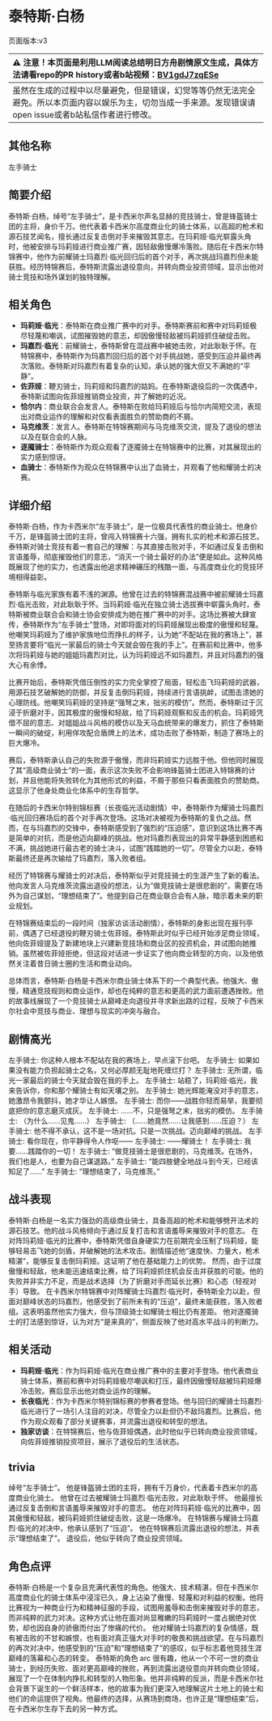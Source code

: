 # 泰特斯·白杨
页面版本:v3
 

| :warning: 注意！本页面是利用LLM阅读总结明日方舟剧情原文生成，具体方法请看repo的PR history或者b站视频：[BV1gdJ7zqESe](https://www.bilibili.com/video/BV1gdJ7zqESe/)         |
|:----------------------------|
| 虽然在生成的过程中以尽量避免，但是错误，幻觉等等仍然无法完全避免。所以本页面内容以娱乐为主，切勿当成一手来源。发现错误请open issue或者b站私信作者进行修改。|



## 其他名称
左手骑士
## 简要介绍
泰特斯·白杨，绰号“左手骑士”，是卡西米尔声名显赫的竞技骑士，曾是锋盔骑士团的主将，身价千万。他代表着卡西米尔高度商业化的骑士体系，以高超的枪术和源石技艺闻名，擅长通过反复击倒对手来摧毁其意志。在玛莉娅·临光崭露头角时，他被安排与玛莉娅进行商业推广赛，因轻敌傲慢爆冷落败。随后在卡西米尔特锦赛中，他作为前耀骑士玛嘉烈·临光回归后的首个对手，再次挑战玛嘉烈但未能获胜。经历特锦赛后，泰特斯流露出退役意向，并转向商业投资领域，显示出他对骑士竞技和场外谋划的独特理解。
## 相关角色
-   **玛莉娅·临光**：泰特斯在商业推广赛中的对手。泰特斯赛前和赛中对玛莉娅极尽轻蔑和嘲讽，试图摧毁她的意志，却因傲慢轻敌被玛莉娅抓住破绽击败。
-   **玛嘉烈·临光**：前耀骑士，泰特斯曾在混战赛中被她击败，对此耿耿于怀。在特锦赛中，泰特斯作为玛嘉烈回归后的首个对手挑战她，感受到压迫并最终再次落败。泰特斯对玛嘉烈有着复杂的认知，承认她的强大但又不满她的“平静”。
-   **佐菲娅**：鞭刃骑士，玛莉娅和玛嘉烈的姑妈。在泰特斯退役后的一次偶遇中，泰特斯试图向佐菲娅推销商业投资，并了解她的近况。
-   **恰尔内**：商业联合会发言人。泰特斯在败给玛莉娅后与恰尔内简短交流，表现出对商业运作的理解和对仅看表面胜负的赞助商的不屑。
-   **马克维茨**：发言人。泰特斯在特锦赛期间与马克维茨交流，提及了退役的想法以及在联合会的人脉。
-   **逐魇骑士**：泰特斯作为观众观看了逐魇骑士在特锦赛中的比赛，对其展现出的实力感到惊讶。
-   **血骑士**：泰特斯作为观众在特锦赛中认出了血骑士，并观看了他和耀骑士的决赛。
## 详细介绍
泰特斯·白杨，作为卡西米尔“左手骑士”，是一位极具代表性的商业骑士。他身价千万，是锋盔骑士团的主将，曾闯入特锦赛十六强，拥有扎实的枪术和源石技艺。泰特斯对骑士竞技有着一套自己的理解：与其直接击败对手，不如通过反复击倒和言语羞辱，彻底摧毁他们的意志，“消灭一个骑士最好的办法”便是如此。这种风格既展现了他的实力，也透露出他追求精神碾压的残酷一面，与高度商业化的竞技环境相得益彰。

泰特斯与临光家族有着不浅的渊源。他曾在过去的特锦赛混战赛中被前耀骑士玛嘉烈·临光击败，对此耿耿于怀。当玛莉娅·临光在独立骑士选拔赛中崭露头角时，泰特斯被商业联合会和骑士协会安排成为她在推广赛中的对手。这场比赛被大肆宣传，泰特斯作为“左手骑士”登场，对即将面对的玛莉娅展现出极度的傲慢和轻蔑。他嘲笑玛莉娅为了维护家族地位而挣扎的样子，认为她“不配站在我的赛场上”，甚至扬言要将“临光一家最后的骑士今天就会毁在我的手上”。在赛前和比赛中，他多次将玛莉娅与她的姐姐玛嘉烈对比，认为玛莉娅远不如玛嘉烈，并且对玛嘉烈的强大心有余悸。

比赛开始后，泰特斯凭借压倒性的实力完全掌控了局面，轻松击飞玛莉娅的武器，用源石技艺破解她的防御，并反复击倒玛莉娅，持续进行言语挑衅，试图击溃她的心理防线。他嘲笑玛莉娅的坚持是“强弩之末，拙劣的模仿”。然而，泰特斯过于沉浸于折磨对手，因其极度的傲慢和轻敌，给了玛莉娅观察和反击的机会。玛莉娅凭借不屈的意志、对姐姐战斗风格的模仿以及天马血统带来的爆发力，抓住了泰特斯一瞬间的破绽，利用佯攻配合盾牌上的法术，成功击败了泰特斯，制造了赛场上的巨大爆冷。

赛后，泰特斯承认自己的失败源于傲慢，而非玛莉娅实力远胜于他。但他同时展现了其“高级商业骑士”的一面，表示这次失败不会影响锋盔骑士团进入特锦赛的计划，并且他能将失败转化为其他形式的利益，不屑于那些只看表面胜负的赞助商。这显示了他身处商业化体系中的生存哲学。

在随后的卡西米尔特别锦标赛（长夜临光活动剧情）中，泰特斯作为耀骑士玛嘉烈·临光回归赛场后的首个对手再次登场。这场对决被视为泰特斯的复仇之战。然而，在与玛嘉烈的交锋中，泰特斯感受到了强烈的“压迫感”，意识到这场比赛不再是简单的对抗，而是他迈向巅峰的挑战。他对玛嘉烈表现出的异常平静感到困惑和不满，挑战她进行最古老的骑士决斗，试图“践踏她的一切”。尽管全力以赴，泰特斯最终还是再次输给了玛嘉烈，落入败者组。

经历了特锦赛与耀骑士的对决后，泰特斯似乎对竞技骑士的生涯产生了新的看法。他向发言人马克维茨流露出退役的想法，认为“做竞技骑士是很悲剧的”，需要在场外为自己谋划，“理想结束了”。他提到自己在商业联合会有人脉，暗示着未来的职业规划。

在特锦赛结束后的一段时间（独家访谈活动剧情），泰特斯的身影出现在报刊亭前，偶遇了已经退役的鞭刃骑士佐菲娅。泰特斯此时似乎已经开始涉足商业领域，他向佐菲娅提及了新建地块上兴建新竞技场和商业区的投资机会，并试图向她推销。虽然被佐菲娅拒绝，但这段对话进一步证实了他向商业转型的方向，以及他依然关注着昔日骑士圈的生活和商业动向。

总体而言，泰特斯·白杨是卡西米尔商业骑士体系下的一个典型代表。他强大、傲慢，精通竞技规则和商业运作，却也在纯粹的意志和更高的武力面前遭遇挫败。他的故事线展现了一个竞技骑士从巅峰走向退役并寻求新出路的过程，反映了卡西米尔社会中竞技与商业、理想与现实的冲突与融合。
## 剧情高光
左手骑士: 你这种人根本不配站在我的赛场上，早点滚下台吧。
左手骑士: 如果如果没有能力负担起骑士之名，又何必厚颜无耻地死缠烂打？
左手骑士: 无所谓，临光一家最后的骑士今天就会毁在我的手上。
左手骑士: 站稳了，玛莉娅·临光，我来告诉你，你和那个耀骑士有如天壤之别。
左手骑士: 她光辉能淹没对手的意志，她激昂令我颤抖，她才华让人嫉恨。
左手骑士: 而你——战胜你轻而易举，我要彻底把你的意志磨灭成灰。
左手骑士: ......不，只是强弩之末，拙劣的模仿。
左手骑士: （为什么......见鬼......）
左手骑士: （......她竟然......让我感到......压迫？）
左手骑士: 他不得不承认，这不是一场对抗。只是一次挑战。迈向巅峰的挑战。
左手骑士: 看你现在，你平静得令人作呕——
左手骑士: ——耀骑士！
左手骑士: 我要......践踏你的一切！
左手骑士: “做竞技骑士是很悲剧的，马克维茨。在场外，我们也是人，也要为自己谋退路。”
左手骑士: “能四肢健全地战斗到今天，已经该知足了......”
左手骑士: “理想结束了，马克维茨。”
## 战斗表现
泰特斯·白杨是一名实力强劲的高级商业骑士，具备高超的枪术和能够劈开法术的源石技艺。他的战斗风格倾向于通过反复打击和言语羞辱来摧毁对手的意志。
在对阵玛莉娅·临光的比赛中，泰特斯凭借自身硬实力在前期完全压制了玛莉娅，能够轻易击飞她的剑盾，并破解她的法术攻击。剧情描述他“速度快、力量大，枪术精湛”，能够反复击倒玛莉娅。这证明了他在基础能力上的优势。
然而，由于过度傲慢和轻敌，他未能迅速结束比赛，给了玛莉娅抓住机会反击并获胜的可能。他的失败并非实力不足，而是战术选择（为了折磨对手而延长比赛）和心态（轻视对手）导致。
在卡西米尔特锦赛中对阵耀骑士玛嘉烈·临光时，泰特斯全力以赴，但面对巅峰状态的玛嘉烈，他感受到了前所未有的“压迫”，最终未能获胜，落入败者组。这表明虽然他实力强大，但与顶级骑士如耀骑士相比仍有差距。
他对逐魇骑士的打法感到惊讶，认为对方“是来真的”，侧面反映了他对高水平战斗的判断力。
## 相关活动
-   **玛莉娅·临光**：作为玛莉娅·临光在商业推广赛中的主要对手登场。他代表商业骑士体系，赛前和赛中对玛莉娅极尽嘲讽和打压，最终因傲慢轻敌被玛莉娅爆冷击败。赛后显示出他对商业运作的理解。
-   **长夜临光**：作为卡西米尔特别锦标赛的参赛者登场。他与回归的耀骑士玛嘉烈·临光进行了一场引人注目的对决，尽管全力以赴但仍不敌玛嘉烈。比赛后，他作为观众观看了部分关键赛事，并流露出退役和转型的想法。
-   **独家访谈**：在特锦赛后，他与佐菲娅偶遇，此时他似乎已转向商业投资领域，向佐菲娅推销投资项目，展示了退役后的生活状态。
## trivia
绰号“左手骑士”。
他是锋盔骑士团的主将，拥有千万身价，代表着卡西米尔的高度商业化骑士。
他曾在过去被耀骑士玛嘉烈·临光击败，对此耿耿于怀。
他最擅长通过反复击倒和言语羞辱来摧毁对手的意志。
他在对阵玛莉娅·临光的比赛中，因其傲慢和轻敌，被玛莉娅抓住破绽击败，这是一场爆冷。
在特锦赛与耀骑士玛嘉烈·临光的对决中，他承认感到了“压迫”。
他在特锦赛后流露出退役的想法，并表示“理想结束了”。
退役后，他似乎转向了商业投资领域。
## 角色点评
泰特斯·白杨是一个复杂且充满代表性的角色。他强大、技术精湛，但在卡西米尔高度商业化的骑士体系中浸淫已久，身上沾染了傲慢、轻蔑和对利益的权衡。他将比赛视为一种商业行为和精神征服的手段，试图用羞辱和击倒来摧毁对手的意志，而非纯粹的武力对决。这种方式让他在面对尚显稚嫩的玛莉娅时一度占据绝对优势，却也因自身的骄傲而付出了惨痛的代价。
他对耀骑士玛嘉烈的复杂情感，既有被击败的不甘和嫉恨，也有面对真正强大对手时的敬畏和挑战欲望。在与玛嘉烈的再次对决中，他感受到的“压迫”和“理想结束了”的感叹，似乎标志着他竞技生涯巅峰的落幕和心态的转变。
泰特斯的角色 arc 很有趣，他从一个不可一世的商业骑士，到经历失败、面对更高巅峰的挫败，再到流露出退役意向并转向商业领域，展现了一个在体制内挣扎和转型的人物形象。他并非纯粹的反派，而是卡西米尔社会背景下诞生的一个鲜活样本，他的故事为我们更深入地理解这片土地上的骑士和他们的命运提供了视角。他最终的选择，从赛场到商场，也许正是“理想结束”后，在卡西米尔生存下去的另一种方式。
